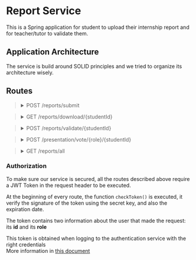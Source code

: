 # Report Service

This is a Spring application for student to upload their internship report and for teacher/tutor to validate them.
## Application Architecture
The service is build around SOLID principles and we tried to organize
its architecture wisely.


## Routes



><details>
><summary> POST /reports/submit </summary>
>
>### Purpose
>
>Called when a student wants to submit is intership report.
>
>### Precision
>
>All the Id's field represent userID in the user database.
>
>The `file` represents the binary of the pdf file, and it's stored as blob in MySQL but retrieve as a MultipartFile in Java;
>
>### Expect
>    ```json
>    {
>      "studentId" : 22, 
>      "file" : "report_v3_FR.pdf",
>      "teacherId" : 73,
>      "tutorId" : 912
>    }
>    ```
>
>### Results
>
>Add an entry to the `reports` table.
>
>
></details>

> <details>
> <summary> GET /reports/download/{studentId} </summary>
>
> ### Purpose
>
> Called to download the report in the browser
>
> ### Precision
>
>  The download is triggered by the header tag `attachement` in the response sent.
> 
> ### Results
>
> Return an HTTP response with the pdf file in the body and the right header
>
>
> *Example :*
>
> `GET /reports/download/52`
>
>
> </details>


> <details>
> <summary> POST /reports/validate/{studentId} </summary>
>
> ### Purpose
>
> Called to retrieve the status of a given report.
>
> ### Precision
>
> The studentId parameter should represent a existing user inside the user related database.\
> It must also be a student that has already upload his report.
>
>
> ### Results
>
> Returns an HTTP response about whether the report has been validated or not.
> Handle the error about report not being form
>
>
> *Example :*
>
> `POST report/validate/643`
>
>
> </details>


> <details>
> <summary> POST /presentation/vote/{role}/{studentId} </summary>
>
> ### Purpose
>
> Called to submit the vote of a teacher/tutor user for a given report.
>
> ### Precision
>
> The fields representing the vote of teacher and tutor can only have 3 values:
> - `0` (default) the date has not been answered yet
> - `1` the teacher/tutor is available
> - `-1` the teacher/tutor **isn't** available
>
> ### Expect
> 
> ```json
> {
>   "vote" : 1
> } 
>```
>
> ### Results
>
> Update the database table with the corresponding vote
>
>
>
> </details>


> <details>
> <summary> GET /reports/all </summary>
>
> ### Purpose
>
> Called to retrieve all the report that have been submitted
> 
> ### Precision
>
>
> ### Results
>
> Return a list of reports in a JSON array
>
>
> *Example :*
>
> `GET /reports/all`
>
> ```json
> [
>   {
>     "studentId" : 52,
>     "file" : "report_final.pdf",
>     "teacherId" : 0,
>     "teacherVote" : 0,
>     "tutorId" : -1,
>     "tutorVote" : -1
>   },
>   {
>     "studentId" : 624,
>     "file" : "rapport_v2.pdf",
>     "teacherId" : 0,
>     "teacherVote" : 0,
>     "tutorId" : -1,
>     "tutorVote" : -1
>   }
> ]
> ```
>
> </details>




### Authorization

To make sure our service is secured, all the routes described above require a JWT Token in the request header to be executed.

At the beginning of every route, the function `checkToken()` is executed,
it verify the signature of the token using the secret key, and also the expiration date.

The token contains two information about the user that made the request: its **id** and its **role**

This token is obtained when logging to the authentication service with the right credentials\
More information in [this document](../auth-service/readme.md)





